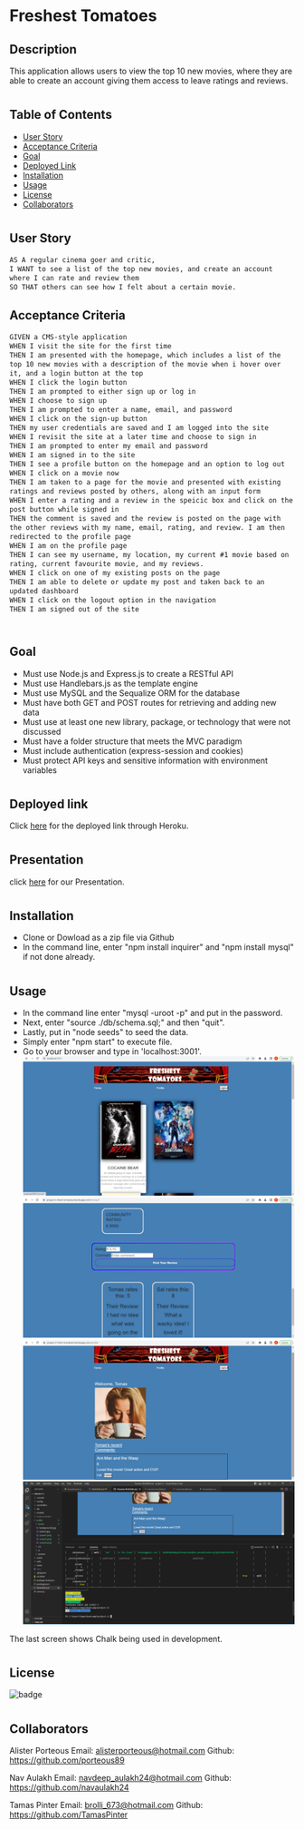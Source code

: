# Freshest Tomatoes

## Description
This application allows users to view the top 10 new movies, where they are able to create an account giving them access to leave ratings and reviews. 
#
## Table of Contents
* [User Story](#user-story)
* [Acceptance Criteria](#acceptance-criteria)
* [Goal](#goal)
* [Deployed Link](#deployed-link)
* [Installation](#installation)
* [Usage](#usage)
* [License](#license)
* [Collaborators](#collaborators)
#

## User Story
```mb
AS A regular cinema goer and critic,
I WANT to see a list of the top new movies, and create an account where I can rate and review them
SO THAT others can see how I felt about a certain movie.
```
## Acceptance Criteria
```mb
GIVEN a CMS-style application
WHEN I visit the site for the first time
THEN I am presented with the homepage, which includes a list of the top 10 new movies with a description of the movie when i hover over it, and a login button at the top
WHEN I click the login button
THEN I am prompted to either sign up or log in
WHEN I choose to sign up
THEN I am prompted to enter a name, email, and password
WHEN I click on the sign-up button
THEN my user credentials are saved and I am logged into the site
WHEN I revisit the site at a later time and choose to sign in
THEN I am prompted to enter my email and password
WHEN I am signed in to the site
THEN I see a profile button on the homepage and an option to log out
WHEN I click on a movie now
THEN I am taken to a page for the movie and presented with existing ratings and reviews posted by others, along with an input form
WHEN I enter a rating and a review in the speicic box and click on the post button while signed in
THEN the comment is saved and the review is posted on the page with the other reviews with my name, email, rating, and review. I am then redirected to the profile page
WHEN I am on the profile page
THEN I can see my username, my location, my current #1 movie based on rating, current favourite movie, and my reviews.
WHEN I click on one of my existing posts on the page
THEN I am able to delete or update my post and taken back to an updated dashboard
WHEN I click on the logout option in the navigation
THEN I am signed out of the site


```
#
## Goal
- Must use Node.js and Express.js to create a RESTful API
- Must use Handlebars.js as the template engine
- Must use MySQL and the Sequalize ORM for the database
- Must have both GET and POST routes for retrieving and adding new data
- Must use at least one new library, package, or technology that were not discussed
- Must have a folder structure that meets the MVC paradigm
- Must include authentication (express-session and cookies)
- Must protect API keys and sensitive information with environment variables
#
## Deployed link 
Click [here](https://project-2-fresh-tomatoes.herokuapp.com/) for the deployed link through Heroku.
#
## Presentation
click [here](https://docs.google.com/presentation/d/1KA0yLQmZFV984IVncTodaIq3ErpneIYB6p7PQzqNyWU/edit?usp=sharing) for our Presentation.
#
## Installation
- Clone or Dowload as a zip file via Github
- In the command line, enter "npm install inquirer" and "npm install mysql" if not done already.
#
## Usage
- In the command line enter "mysql -uroot -p" and put in the password.
- Next, enter "source ./db/schema.sql;" and then "quit".
- Lastly, put in "node seeds" to seed the data.
- Simply enter "npm start" to execute file.
- Go to your browser and type in 'localhost:3001'.
![screenshot](./public/assets/screen1.png)
![screenshot](./public/assets/screen2.png)
![screenshot](./public/assets/screen3.png)
![screenshot](./public/assets/screen4.png)

The last screen shows Chalk being used in development.

#
## License 
![badge](https://img.shields.io/badge/license-MIT-orange) 
#

## Collaborators
Alister Porteous Email: alisterporteous@hotmail.com
Github: https://github.com/porteous89

Nav Aulakh Email: navdeep_aulakh24@hotmail.com
Github: https://github.com/navaulakh24

Tamas Pinter Email: brolli_673@hotmail.com
Github: https://github.com/TamasPinter

